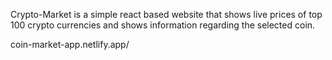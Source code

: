 Crypto-Market is a simple react based website that shows live prices of top 100 crypto currencies and shows information regarding the selected coin.


coin-market-app.netlify.app/

